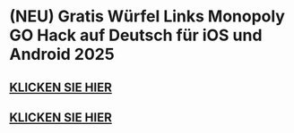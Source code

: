 # (NEU) Gratis Würfel Links Monopoly GO Hack auf Deutsch für iOS und Android 2025

## [KLICKEN SIE HIER](https://sites.google.com/view/mono-de/home)

## [KLICKEN SIE HIER](https://sites.google.com/view/mono-de/home)
